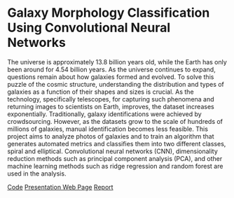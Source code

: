 # Galaxy Morphology Classification Using Convolutional Neural Networks

The universe is approximately 13.8 billion years old, while the Earth has only been around for 4.54 billion years. As the universe continues to expand, questions remain about how galaxies formed and evolved. To solve this puzzle of the cosmic structure, understanding the distribution and types of galaxies as a function of their shapes and sizes is crucial. As the technology, specifically telescopes, for capturing such phenomena and returning images to scientists on Earth, improves, the dataset increases exponentially. Traditionally, galaxy identifications were achieved by crowdsourcing. However, as the datasets grow to the scale of hundreds of millions of galaxies, manual identification becomes less feasible. This project aims to analyze photos of galaxies and to train an algorithm that generates automated metrics and classifies them into two different classes, spiral and elliptical. Convolutional neural networks (CNN), dimensionality reduction methods such as principal component analysis (PCA), and other machine learning methods such as ridge regression and random forest are used in the analysis.

[Code](galaxy-cnn/code/)
[Presentation Web Page](galaxy-cnn/galaxy-cnn-presentation/)
[Report](galaxy-cnn/Galaxy_Morphology_Classification_Using_CNN.pdf)
